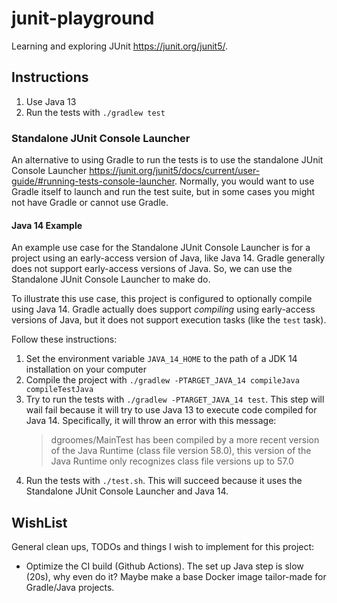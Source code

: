 # junit-playground

Learning and exploring JUnit <https://junit.org/junit5/>.

## Instructions

1. Use Java 13
1. Run the tests with `./gradlew test`

### Standalone JUnit Console Launcher

An alternative to using Gradle to run the tests is to use the standalone JUnit Console Launcher <https://junit.org/junit5/docs/current/user-guide/#running-tests-console-launcher>.
Normally, you would want to use Gradle itself to launch and run the test suite, but in some cases you might not have
Gradle or cannot use Gradle. 

#### Java 14 Example

An example use case for the Standalone JUnit Console Launcher is for a project using an early-access version of Java, 
like Java 14. Gradle generally does not support early-access versions of Java. So, we can use the Standalone JUnit
Console Launcher to make do.

To illustrate this use case, this project is configured to optionally compile using Java 14. Gradle actually does 
support *compiling* using early-access versions of Java, but it does not support execution tasks (like the `test` task).

Follow these instructions:

1. Set the environment variable `JAVA_14_HOME` to the path of a JDK 14 installation on your computer
1. Compile the project with `./gradlew -PTARGET_JAVA_14 compileJava compileTestJava`
1. Try to run the tests with `./gradlew -PTARGET_JAVA_14 test`. This step will wail fail because it will try to use Java 13 to execute code
   compiled for Java 14. Specifically, it will throw an error with this message:
   > dgroomes/MainTest has been compiled by a more recent version of the Java Runtime (class file version 58.0), this version of the Java Runtime only recognizes class file versions up to 57.0
1. Run the tests with `./test.sh`. This will succeed because it uses the Standalone JUnit Console Launcher and Java 14.


## WishList

General clean ups, TODOs and things I wish to implement for this project:

* Optimize the CI build (Github Actions). The set up Java step is slow (20s), why even do it? Maybe make a base Docker 
  image tailor-made for Gradle/Java projects. 